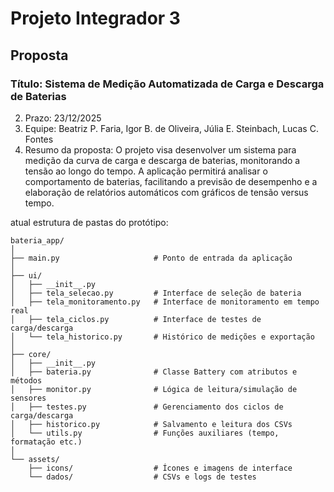 # Projeto Integrador 3
## Proposta
### Título: Sistema de Medição Automatizada de Carga e Descarga de Baterias
2. Prazo: 23/12/2025
3. Equipe: Beatriz P. Faria, Igor B. de Oliveira, Júlia E. Steinbach, Lucas C. Fontes
4. Resumo da proposta: O projeto visa desenvolver um sistema para medição da curva
de carga e descarga de baterias, monitorando a tensão ao longo do tempo. A aplicação
permitirá analisar o comportamento de baterias, facilitando a previsão de desempenho e a
elaboração de relatórios automáticos com gráficos de tensão versus tempo.

atual estrutura de pastas do protótipo:
```
bateria_app/
│
├── main.py                     # Ponto de entrada da aplicação
│
├── ui/
│   ├── __init__.py
│   ├── tela_selecao.py         # Interface de seleção de bateria
│   ├── tela_monitoramento.py   # Interface de monitoramento em tempo real
│   ├── tela_ciclos.py          # Interface de testes de carga/descarga
│   └── tela_historico.py       # Histórico de medições e exportação
│
├── core/
│   ├── __init__.py
│   ├── bateria.py              # Classe Battery com atributos e métodos
│   ├── monitor.py              # Lógica de leitura/simulação de sensores
│   ├── testes.py               # Gerenciamento dos ciclos de carga/descarga
│   ├── historico.py            # Salvamento e leitura dos CSVs
│   └── utils.py                # Funções auxiliares (tempo, formatação etc.)
│
└── assets/
    ├── icons/                  # Ícones e imagens de interface
    └── dados/                  # CSVs e logs de testes
```